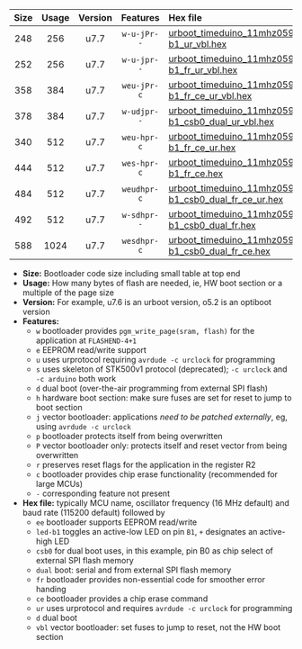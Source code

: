 |Size|Usage|Version|Features|Hex file|
|:-:|:-:|:-:|:-:|:--|
|248|256|u7.7|`w-u-jPr--`|[urboot_timeduino_11mhz0592_460800bps_led-b1_ur_vbl.hex](https://raw.githubusercontent.com/stefanrueger/urboot.hex/main/boards/timeduino/fcpu_11mhz0592/460800_bps/urboot_timeduino_11mhz0592_460800bps_led-b1_ur_vbl.hex)|
|252|256|u7.7|`w-u-jpr--`|[urboot_timeduino_11mhz0592_460800bps_led-b1_fr_ur_vbl.hex](https://raw.githubusercontent.com/stefanrueger/urboot.hex/main/boards/timeduino/fcpu_11mhz0592/460800_bps/urboot_timeduino_11mhz0592_460800bps_led-b1_fr_ur_vbl.hex)|
|358|384|u7.7|`weu-jPr-c`|[urboot_timeduino_11mhz0592_460800bps_ee_led-b1_fr_ce_ur_vbl.hex](https://raw.githubusercontent.com/stefanrueger/urboot.hex/main/boards/timeduino/fcpu_11mhz0592/460800_bps/urboot_timeduino_11mhz0592_460800bps_ee_led-b1_fr_ce_ur_vbl.hex)|
|378|384|u7.7|`w-udjpr--`|[urboot_timeduino_11mhz0592_460800bps_led-b1_csb0_dual_ur_vbl.hex](https://raw.githubusercontent.com/stefanrueger/urboot.hex/main/boards/timeduino/fcpu_11mhz0592/460800_bps/urboot_timeduino_11mhz0592_460800bps_led-b1_csb0_dual_ur_vbl.hex)|
|340|512|u7.7|`weu-hpr-c`|[urboot_timeduino_11mhz0592_460800bps_ee_led-b1_fr_ce_ur.hex](https://raw.githubusercontent.com/stefanrueger/urboot.hex/main/boards/timeduino/fcpu_11mhz0592/460800_bps/urboot_timeduino_11mhz0592_460800bps_ee_led-b1_fr_ce_ur.hex)|
|444|512|u7.7|`wes-hpr-c`|[urboot_timeduino_11mhz0592_460800bps_ee_led-b1_fr_ce.hex](https://raw.githubusercontent.com/stefanrueger/urboot.hex/main/boards/timeduino/fcpu_11mhz0592/460800_bps/urboot_timeduino_11mhz0592_460800bps_ee_led-b1_fr_ce.hex)|
|484|512|u7.7|`weudhpr-c`|[urboot_timeduino_11mhz0592_460800bps_ee_led-b1_csb0_dual_fr_ce_ur.hex](https://raw.githubusercontent.com/stefanrueger/urboot.hex/main/boards/timeduino/fcpu_11mhz0592/460800_bps/urboot_timeduino_11mhz0592_460800bps_ee_led-b1_csb0_dual_fr_ce_ur.hex)|
|492|512|u7.7|`w-sdhpr--`|[urboot_timeduino_11mhz0592_460800bps_led-b1_csb0_dual_fr.hex](https://raw.githubusercontent.com/stefanrueger/urboot.hex/main/boards/timeduino/fcpu_11mhz0592/460800_bps/urboot_timeduino_11mhz0592_460800bps_led-b1_csb0_dual_fr.hex)|
|588|1024|u7.7|`wesdhpr-c`|[urboot_timeduino_11mhz0592_460800bps_ee_led-b1_csb0_dual_fr_ce.hex](https://raw.githubusercontent.com/stefanrueger/urboot.hex/main/boards/timeduino/fcpu_11mhz0592/460800_bps/urboot_timeduino_11mhz0592_460800bps_ee_led-b1_csb0_dual_fr_ce.hex)|

- **Size:** Bootloader code size including small table at top end
- **Usage:** How many bytes of flash are needed, ie, HW boot section or a multiple of the page size
- **Version:** For example, u7.6 is an urboot version, o5.2 is an optiboot version
- **Features:**
  + `w` bootloader provides `pgm_write_page(sram, flash)` for the application at `FLASHEND-4+1`
  + `e` EEPROM read/write support
  + `u` uses urprotocol requiring `avrdude -c urclock` for programming
  + `s` uses skeleton of STK500v1 protocol (deprecated); `-c urclock` and `-c arduino` both work
  + `d` dual boot (over-the-air programming from external SPI flash)
  + `h` hardware boot section: make sure fuses are set for reset to jump to boot section
  + `j` vector bootloader: applications *need to be patched externally*, eg, using `avrdude -c urclock`
  + `p` bootloader protects itself from being overwritten
  + `P` vector bootloader only: protects itself and reset vector from being overwritten
  + `r` preserves reset flags for the application in the register R2
  + `c` bootloader provides chip erase functionality (recommended for large MCUs)
  + `-` corresponding feature not present
- **Hex file:** typically MCU name, oscillator frequency (16 MHz default) and baud rate (115200 default) followed by
  + `ee` bootloader supports EEPROM read/write
  + `led-b1` toggles an active-low LED on pin `B1`, `+` designates an active-high LED
  + `csb0` for dual boot uses, in this example, pin B0 as chip select of external SPI flash memory
  + `dual` boot: serial and from external SPI flash memory
  + `fr` bootloader provides non-essential code for smoother error handing
  + `ce` bootloader provides a chip erase command
  + `ur` uses urprotocol and requires `avrdude -c urclock` for programming
  + `d` dual boot
  + `vbl` vector bootloader: set fuses to jump to reset, not the HW boot section
